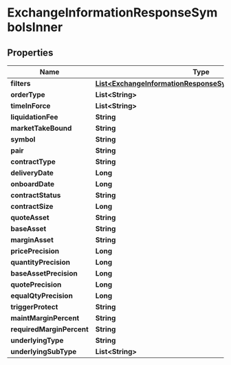 

# ExchangeInformationResponseSymbolsInner


## Properties

| Name | Type | Description | Notes |
|------------ | ------------- | ------------- | -------------|
|**filters** | [**List&lt;ExchangeInformationResponseSymbolsInnerFiltersInner&gt;**](ExchangeInformationResponseSymbolsInnerFiltersInner.md) |  |  [optional] |
|**orderType** | **List&lt;String&gt;** |  |  [optional] |
|**timeInForce** | **List&lt;String&gt;** |  |  [optional] |
|**liquidationFee** | **String** |  |  [optional] |
|**marketTakeBound** | **String** |  |  [optional] |
|**symbol** | **String** |  |  [optional] |
|**pair** | **String** |  |  [optional] |
|**contractType** | **String** |  |  [optional] |
|**deliveryDate** | **Long** |  |  [optional] |
|**onboardDate** | **Long** |  |  [optional] |
|**contractStatus** | **String** |  |  [optional] |
|**contractSize** | **Long** |  |  [optional] |
|**quoteAsset** | **String** |  |  [optional] |
|**baseAsset** | **String** |  |  [optional] |
|**marginAsset** | **String** |  |  [optional] |
|**pricePrecision** | **Long** |  |  [optional] |
|**quantityPrecision** | **Long** |  |  [optional] |
|**baseAssetPrecision** | **Long** |  |  [optional] |
|**quotePrecision** | **Long** |  |  [optional] |
|**equalQtyPrecision** | **Long** |  |  [optional] |
|**triggerProtect** | **String** |  |  [optional] |
|**maintMarginPercent** | **String** |  |  [optional] |
|**requiredMarginPercent** | **String** |  |  [optional] |
|**underlyingType** | **String** |  |  [optional] |
|**underlyingSubType** | **List&lt;String&gt;** |  |  [optional] |



